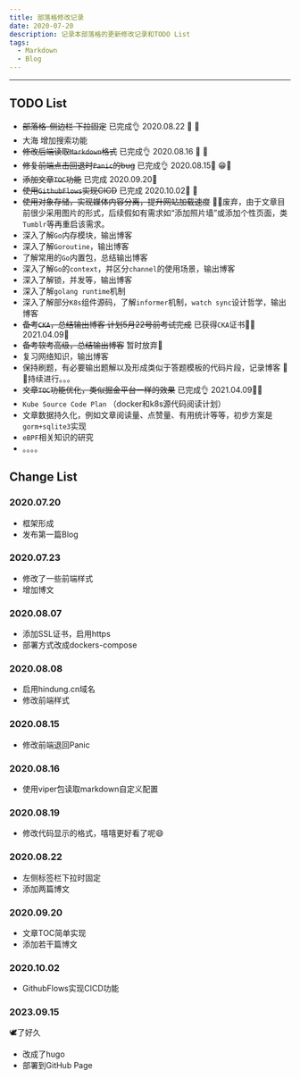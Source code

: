```yaml
---
title: 部落格修改记录
date: 2020-07-20
description: 记录本部落格的更新修改记录和TODO List
tags: 
  - Markdown
  - Blog
---
```


----

## TODO List

- ~~部落格-侧边栏 下拉固定~~   已完成👌  2020.08.22 📅  🎉
- 大海 增加搜索功能
- ~~修改后端读取`Markdown`格式~~ 已完成👌  2020.08.16 📅  🎉
- ~~修复前端点击回退时`Panic`的bug~~ 已完成👌 2020.08.15📅 😁🎉
- ~~添加文章`TOC`功能~~   已完成 2020.09.20📅
- ~~使用`GithubFlows`实现CICD~~  已完成 2020.10.02📅 🎉
- ~~使用对象存储，实现媒体内容分离，提升网站加载速度~~  🚮🚮废弃，由于文章目前很少采用图片的形式，后续假如有需求如“添加照片墙”或添加个性页面，类`Tumblr`等再重启该需求。
- 深入了解`Go`内存模块，输出博客
- 深入了解`Goroutine`，输出博客
- 了解常用的`Go`内置包，总结输出博客
- 深入了解`Go`的`context`，并区分`channel`的使用场景，输出博客
- 深入了解锁，并发等，输出博客
- 深入了解`golang runtime`机制
- 深入了解部分`K8s`组件源码，了解`informer`机制，`watch sync`设计哲学，输出博客
- ~~备考`CKA`，总结输出博客 计划5月22号前考试完成~~ 已获得`CKA`证书🎉🎉 2021.04.09📅
- ~~备考软考高级，总结输出博客~~ 暂时放弃🚮
- 复习网络知识，输出博客
- 保持刷题，有必要输出题解以及形成类似于答题模板的代码片段，记录博客  💪💪持续进行。。。
- ~~文章`TOC`功能优化，类似掘金平台一样的效果~~ 已完成👌 2021.04.09📅🎉
- `Kube Source Code Plan` （docker和k8s源代码阅读计划）
- 文章数据持久化，例如文章阅读量、点赞量、有用统计等等，初步方案是`gorm+sqlite3`实现
- `eBPF`相关知识的研究
- 。。。。

## Change List

### 2020.07.20

- 框架形成
- 发布第一篇Blog

### 2020.07.23

- 修改了一些前端样式
- 增加博文

### 2020.08.07

- 添加SSL证书，启用https
- 部署方式改成dockers-compose

### 2020.08.08

- 启用hindung.cn域名
- 修改前端样式

### 2020.08.15

- 修改前端退回Panic


### 2020.08.16

- 使用viper包读取markdown自定义配置

### 2020.08.19

- 修改代码显示的格式，嘻嘻更好看了呢😄

### 2020.08.22

- 左侧标签栏下拉时固定
- 添加两篇博文

### 2020.09.20

- 文章TOC简单实现
- 添加若干篇博文


### 2020.10.02

- GithubFlows实现CICD功能

### 2023.09.15

🕊了好久

- 改成了hugo
- 部署到GitHub Page
